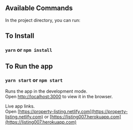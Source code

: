 ## Available Commands

In the project directory, you can run:

## To Install

### `yarn` or `npm install`

## To Run the app

### `yarn start` or `npm start`

Runs the app in the development mode.<br>
Open [http://localhost:3000](http://localhost:3000) to view it in the browser.

Live app links.<br>
Open [https://property-listing.netlify.com](https://property-listing.netlify.com) or [https://listing007.herokuapp.com](https://listing007.herokuapp.com)
